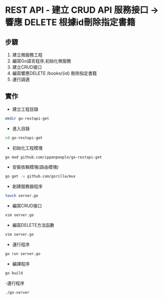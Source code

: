 # REST API - 建立 CRUD API 服務接口 -> 響應 DELETE 根據id刪除指定書籍

## 步驟
1. 建立微服務工程
2. 編寫Go語言程序,初始化微服務
3. 建立CRUD接口
4. 編寫響應DELETE /books/{id} 刪除指定書籍
5. 運行調適

## 實作
- 建立工程目錄
```bash
mkdir go-restapi-get
```
- 進入目錄
```bash
cd go-restapi-get
```
- 初始化工程模塊
```bash
go mod github.com/ippanpeople/go-restapi-get
```
- 安裝依賴模塊(路由模塊)
```bash
go get -u github.com/gorilla/mux
```
- 創建服務器程序
```bash
touch server.go
```
- 編寫CRUD接口
```bash
vim server.go
```
- 編寫DELETE方法函數
```bash
vim server.go
```
- 運行程序
```bash
go run server.go
```
- 編譯程序
```bash
go build
```
-運行程序
```bash
./go-server
```